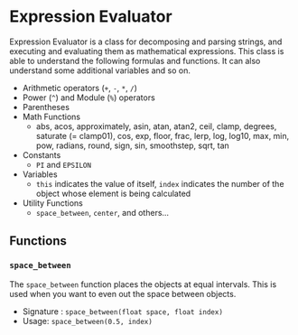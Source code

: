 # Expression Evaluator

Expression Evaluator is a class for decomposing and parsing strings, and executing and evaluating them as mathematical expressions.
This class is able to understand the following formulas and functions. It can also understand some additional variables and so on.

* Arithmetic operators (`+`, `-`, `*`, `/`)
* Power (`^`) and Module (`%`) operators
* Parentheses
* Math Functions
  * abs, acos, approximately, asin, atan, atan2, ceil, clamp, degrees, saturate (= clamp01), cos, exp, floor, frac, lerp, log, log10, max, min, pow, radians, round, sign, sin, smoothstep, sqrt, tan
* Constants
  * `PI` and `EPSILON`
* Variables
  * `this` indicates the value of itself, `index` indicates the number of the object whose element is being calculated
* Utility Functions
  * `space_between`, `center`, and others...


## Functions

### `space_between`

The `space_between` function places the objects at equal intervals.
This is used when you want to even out the space between objects.

* Signature : `space_between(float space, float index)`  
* Usage: `space_between(0.5, index)`
